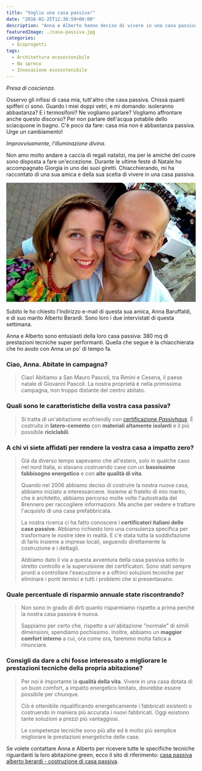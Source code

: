 ```yaml
---
title: "Voglio una casa passiva!"
date: "2016-02-25T12:38:59+00:00"
description: "Anna e Alberto hanno deciso di vivere in una casa passiva. La loro scelta, a giudicare dalle loro parole, è decisamente positiva."
featuredImage: ./casa-passiva.jpg
categories:
  - Ecoprogetti
tags:
  - Architettura ecosostenibile
  - No spreco
  - Innovazione ecosostenibile
---
```


_Presa di coscienza_.

Osservo gli infissi di casa mia, tutt'altro che casa passiva. Chissà quanti spifferi ci sono.
Guardo i miei doppi vetri, e mi domando: isoleranno abbastanza?
E i termosifoni? Ne vogliamo parlare? Vogliamo affrontare anche questo discorso?
Per non parlare dell'acqua potabile dello sciacquone in bagno.
C'è poco da fare: casa mia non è abbastanza passiva. Urge un cambiamento!

_Improvvisamente, l'illuminazione divina_.

Non amo molto andare a caccia di regali natalizi, ma per le amiche del cuore sono disposta a fare un'eccezione.
Durante le ultime feste di Natale ho accompagnato Giorgia in uno dei suoi giretti. Chiacchierando, mi ha raccontato di una sua amica e della sua scelta di vivere in una casa passiva.

![casa passiva, bioedilizia, sostenibilità, ecosostenibile](./anna-alberto.jpg)

Subito le ho chiesto l'indirizzo e-mail di questa sua amica, Anna Baruffaldi, e di suo marito Alberto Berardi. Sono loro i due intervistati di questa settimana.

Anna e Alberto sono entusiasti della loro casa passiva: 380 mq di prestazioni tecniche super performanti.
Quella che segue è la chiacchierata che ho avuto con Anna un po' di tempo fa.

### Ciao, Anna. Abitate in campagna?

> Ciao! Abitiamo a San Mauro Pascoli, tra Rimini e Cesena, il paese natale di Giovanni Pascoli. La nostra proprietà è nella primissima campagna, non troppo distante del centro abitato.

### Quali sono le caratteristiche della vostra casa passiva?

> Si tratta di un'abitazione ecofriendly con [certificazione _Passivhaus_](http://www.zephir.ph). È costruita in **latero-cemento** con **materiali altamente isolanti** e il più possibile **riciclabili**.

### A chi vi siete affidati per rendere la vostra casa a impatto zero?

> Già da diverso tempo sapevamo che all'estero, solo in qualche caso nel nord Italia, si stavano costruendo case con un **bassissimo fabbisogno energetico** e con **alte qualità di vita**.
>
> Quando nel 2006 abbiamo deciso di costruire la nostra nuova casa, abbiamo iniziato a interessarcene. Insieme al fratello di mio marito, che è architetto, abbiamo percorso molte volte l'autostrada del Brennero per raccogliere informazioni. Ma anche per vedere e trattare l'acquisto di una casa prefabbricata.
>
> La nostra ricerca ci ha fatto conoscere i **certificatori italiani delle case passive**. Abbiamo richiesto loro una consulenza specifica per trasformare le nostre idee in realtà. E c'è stata tutta la soddisfazione di farlo insieme a imprese locali, seguendo direttamente la costruzione e i dettagli.
>
> Abbiamo dato il via a questa avventura della casa passiva sotto lo stretto controllo e la supervisione dei certificatori. Sono stati sempre pronti a controllare l'esecuzione e a offrirci soluzioni tecniche per eliminare i ponti termici e tutti i problemi che si presentavano.

### Quale percentuale di risparmio annuale state riscontrando?

> Non sono in grado di dirti quanto risparmiamo rispetto a prima perché la nostra casa passiva è nuova.
>
> Sappiamo per certo che, rispetto a un'abitazione "normale" di simili dimensioni, spendiamo pochissimo. Inoltre, abbiamo un **maggior comfort interno** a cui, ora come ora, faremmo molta fatica a rinunciare.

### Consigli da dare a chi fosse interessato a migliorare le prestazioni tecniche della propria abitazione?

> Per noi è importante la **qualità della vita**. Vivere in una casa dotata di un buon comfort, a impatto energetico limitato, dovrebbe essere possibile per chiunque.
>
> Ciò è ottenibile riqualificando energeticamente i fabbricati esistenti o costruendo in maniera più accurata i nuovi fabbricati. Oggi esistono tante soluzioni a prezzi più vantaggiosi.
>
> Le competenze tecniche sono più alte ed è molto più semplice migliorare le prestazioni energetiche delle case.

Se volete contattare Anna e Alberto per ricevere tutte le specifiche tecniche riguardanti la loro abitazione green, ecco il sito di riferimento: [casa passiva alberto berardi - costruzione di casa passiva](https://casapassiva.wordpress.com).
